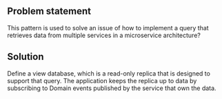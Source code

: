 

## Problem statement
This pattern is used to solve an issue of how to implement a query that retrieves data from multiple services in a microservice architecture?

## Solution

Define a view database, which is a read-only replica that is designed to support that query. The application keeps the replica up to data by subscribing to Domain events published by the service that own the data.

